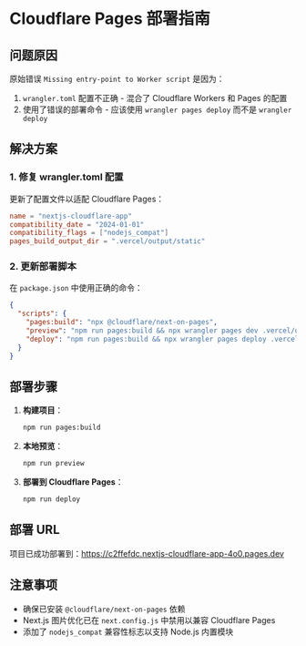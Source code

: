 # Cloudflare Pages 部署指南

## 问题原因

原始错误 `Missing entry-point to Worker script` 是因为：

1. `wrangler.toml` 配置不正确 - 混合了 Cloudflare Workers 和 Pages 的配置
2. 使用了错误的部署命令 - 应该使用 `wrangler pages deploy` 而不是 `wrangler deploy`

## 解决方案

### 1. 修复 wrangler.toml 配置

更新了配置文件以适配 Cloudflare Pages：

```toml
name = "nextjs-cloudflare-app"
compatibility_date = "2024-01-01"
compatibility_flags = ["nodejs_compat"]
pages_build_output_dir = ".vercel/output/static"
```

### 2. 更新部署脚本

在 `package.json` 中使用正确的命令：

```json
{
  "scripts": {
    "pages:build": "npx @cloudflare/next-on-pages",
    "preview": "npm run pages:build && npx wrangler pages dev .vercel/output/static",
    "deploy": "npm run pages:build && npx wrangler pages deploy .vercel/output/static --project-name=nextjs-cloudflare-app"
  }
}
```

## 部署步骤

1. **构建项目**：
   ```bash
   npm run pages:build
   ```

2. **本地预览**：
   ```bash
   npm run preview
   ```

3. **部署到 Cloudflare Pages**：
   ```bash
   npm run deploy
   ```

## 部署 URL

项目已成功部署到：https://c2ffefdc.nextjs-cloudflare-app-4o0.pages.dev

## 注意事项

- 确保已安装 `@cloudflare/next-on-pages` 依赖
- Next.js 图片优化已在 `next.config.js` 中禁用以兼容 Cloudflare Pages
- 添加了 `nodejs_compat` 兼容性标志以支持 Node.js 内置模块
